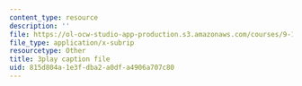 ```yaml
---
content_type: resource
description: ''
file: https://ol-ocw-studio-app-production.s3.amazonaws.com/courses/9-13-the-human-brain-spring-2019/815d804a1e3fdba2a0dfa4906a707c80_pfZY5aDJazA.srt
file_type: application/x-subrip
resourcetype: Other
title: 3play caption file
uid: 815d804a-1e3f-dba2-a0df-a4906a707c80
---
```

